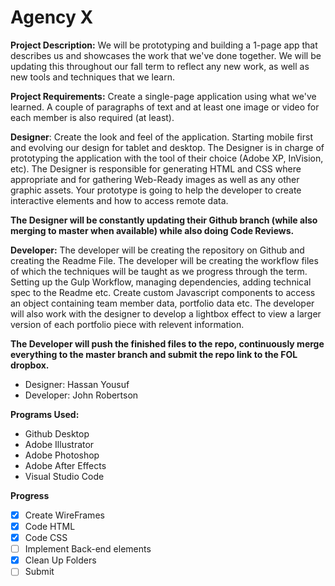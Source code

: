 # Agency X

**Project Description:** We will be prototyping and building a 1-page app that describes us and showcases the work that we've done together. We will be updating this throughout our fall term to reflect any new work, as well as new tools and techniques that we learn.

**Project Requirements:** Create a single-page application using what we've learned. A couple of paragraphs of text and at least one image or video for each member is also required (at least).

**Designer**: Create the look and feel of the application. Starting mobile first and evolving our design for tablet and desktop. The Designer is in charge of prototyping the application with the tool of their choice (Adobe XP, InVision, etc). The Designer  is responsible for generating HTML and CSS where appropriate and for gathering Web-Ready images as well as any other graphic assets. Your prototype is going to help the developer to create interactive elements and how to access remote data.

**The Designer will be constantly updating their Github branch (while also merging to master when available) while also doing Code Reviews.**

**Developer:** The developer will be creating the repository on Github and creating the Readme File. The developer will be creating the workflow files of which the techniques will be taught as we progress through the term. Setting up the Gulp Workflow, managing dependencies, adding technical spec to the Readme etc. Create custom Javascript components to access an object containing team member data, portfolio data etc. The developer will also work with the designer to develop a lightbox effect to view a larger version of each portfolio piece with relevent information.

**The Developer will push the finished files to the repo, continuously merge everything to the master branch and submit the repo link to the FOL dropbox.**

- Designer: Hassan Yousuf
- Developer: John Robertson

**Programs Used:** 

- Github Desktop
- Adobe Illustrator
- Adobe Photoshop
- Adobe After Effects
- Visual Studio Code

**Progress**

- [x] Create WireFrames
- [x] Code HTML
- [x] Code CSS
- [ ] Implement Back-end elements
- [x] Clean Up Folders
- [ ] Submit
